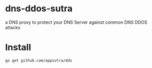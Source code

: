 # dns-ddos-sutra
a DNS proxy to protect your DNS Server against common DNS DDOS attacks

# Install
`go get github.com/appsutra/dds`

